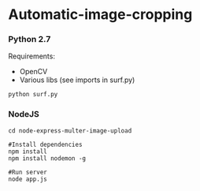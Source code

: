 # Automatic-image-cropping

### Python 2.7
Requirements:
- OpenCV
- Various libs (see imports in surf.py)

```python surf.py```


### NodeJS
```
cd node-express-multer-image-upload

#Install dependencies
npm install
npm install nodemon -g

#Run server
node app.js
```
